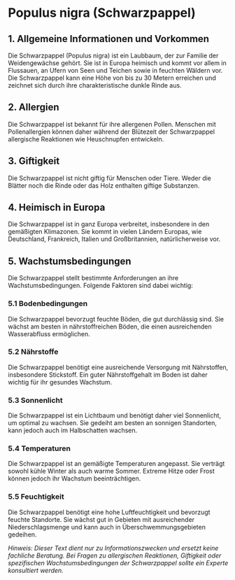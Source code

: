 # Populus nigra (Schwarzpappel)

## 1. Allgemeine Informationen und Vorkommen
Die Schwarzpappel (Populus nigra) ist ein Laubbaum, der zur Familie der Weidengewächse gehört. Sie ist in Europa heimisch und kommt vor allem in Flussauen, an Ufern von Seen und Teichen sowie in feuchten Wäldern vor. Die Schwarzpappel kann eine Höhe von bis zu 30 Metern erreichen und zeichnet sich durch ihre charakteristische dunkle Rinde aus.

## 2. Allergien
Die Schwarzpappel ist bekannt für ihre allergenen Pollen. Menschen mit Pollenallergien können daher während der Blütezeit der Schwarzpappel allergische Reaktionen wie Heuschnupfen entwickeln.

## 3. Giftigkeit
Die Schwarzpappel ist nicht giftig für Menschen oder Tiere. Weder die Blätter noch die Rinde oder das Holz enthalten giftige Substanzen.

## 4. Heimisch in Europa
Die Schwarzpappel ist in ganz Europa verbreitet, insbesondere in den gemäßigten Klimazonen. Sie kommt in vielen Ländern Europas, wie Deutschland, Frankreich, Italien und Großbritannien, natürlicherweise vor.

## 5. Wachstumsbedingungen
Die Schwarzpappel stellt bestimmte Anforderungen an ihre Wachstumsbedingungen. Folgende Faktoren sind dabei wichtig:

### 5.1 Bodenbedingungen
Die Schwarzpappel bevorzugt feuchte Böden, die gut durchlässig sind. Sie wächst am besten in nährstoffreichen Böden, die einen ausreichenden Wasserabfluss ermöglichen.

### 5.2 Nährstoffe
Die Schwarzpappel benötigt eine ausreichende Versorgung mit Nährstoffen, insbesondere Stickstoff. Ein guter Nährstoffgehalt im Boden ist daher wichtig für ihr gesundes Wachstum.

### 5.3 Sonnenlicht
Die Schwarzpappel ist ein Lichtbaum und benötigt daher viel Sonnenlicht, um optimal zu wachsen. Sie gedeiht am besten an sonnigen Standorten, kann jedoch auch im Halbschatten wachsen.

### 5.4 Temperaturen
Die Schwarzpappel ist an gemäßigte Temperaturen angepasst. Sie verträgt sowohl kühle Winter als auch warme Sommer. Extreme Hitze oder Frost können jedoch ihr Wachstum beeinträchtigen.

### 5.5 Feuchtigkeit
Die Schwarzpappel benötigt eine hohe Luftfeuchtigkeit und bevorzugt feuchte Standorte. Sie wächst gut in Gebieten mit ausreichender Niederschlagsmenge und kann auch in Überschwemmungsgebieten gedeihen.

*Hinweis: Dieser Text dient nur zu Informationszwecken und ersetzt keine fachliche Beratung. Bei Fragen zu allergischen Reaktionen, Giftigkeit oder spezifischen Wachstumsbedingungen der Schwarzpappel sollte ein Experte konsultiert werden.*
